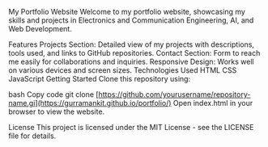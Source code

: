 My Portfolio Website
Welcome to my portfolio website, showcasing my skills and projects in Electronics and Communication Engineering, AI, and Web Development.

Features
Projects Section: Detailed view of my projects with descriptions, tools used, and links to GitHub repositories.
Contact Section: Form to reach me easily for collaborations and inquiries.
Responsive Design: Works well on various devices and screen sizes.
Technologies Used
HTML
CSS
JavaScript
Getting Started
Clone this repository using:

bash
Copy code
git clone [https://github.com/yourusername/repository-name.gi](https://gurramankit.github.io/portfolio/)
Open index.html in your browser to view the website.

License
This project is licensed under the MIT License - see the LICENSE file for details.

